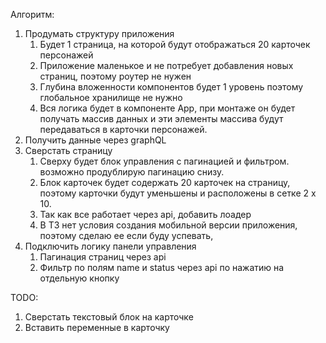 Алгоритм:
1. Продумать структуру приложения
   1. Будет 1 страница, на которой будут отображаться 20 карточек персонажей
   2. Приложение маленькое и не потребует добавления новых страниц, поэтому роутер не нужен
   3. Глубина вложенности компонентов будет 1 уровень поэтому глобальное хранилище не нужно
   4. Вся логика будет в компоненте App, при монтаже он будет получать массив данных и эти элементы массива будут передаваться в карточки персонажей. 
2. Получить данные через graphQL
3. Сверстать страницу
   1. Сверху будет блок управления с пагинацией и фильтром. возможно продублирую пагинацию снизу.
   2. Блок карточек будет содержать 20 карточек на страницу, поэтому карточки будут уменьшены и расположены в сетке 2 х 10.
   3. Так как все работает через api, добавить лоадер
   4. В ТЗ нет условия создания мобильной версии приложения, поэтому сделаю ее если буду успевать, 
4. Подключить логику панели управления
   1. Пагинация страниц через api 
   2. Фильтр по полям name и status через api по нажатию на отдельную кнопку


TODO:
1. Сверстать текстовый блок на карточке
2. Вставить переменные в карточку